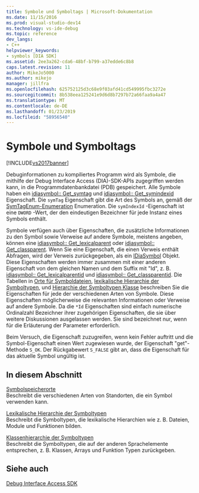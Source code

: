 ```yaml
---
title: Symbole und Symboltags | Microsoft-Dokumentation
ms.date: 11/15/2016
ms.prod: visual-studio-dev14
ms.technology: vs-ide-debug
ms.topic: reference
dev_langs:
- C++
helpviewer_keywords:
- symbols [DIA SDK]
ms.assetid: 2ee3a262-cda6-48bf-b799-a37edde6c8b8
caps.latest.revision: 11
author: MikeJo5000
ms.author: mikejo
manager: jillfra
ms.openlocfilehash: 625752125d3c68e9f03afd41cd549995fbc3272e
ms.sourcegitcommit: 8b538eea125241e9d6d8b7297b72a66faa9a4a47
ms.translationtype: MT
ms.contentlocale: de-DE
ms.lasthandoff: 01/23/2019
ms.locfileid: "58956540"
---
```

# <a name="symbols-and-symbol-tags"></a>Symbole und Symboltags
[!INCLUDE[vs2017banner](../../includes/vs2017banner.md)]

Debuginformationen zu kompiliertes Programm wird als Symbole, die mithilfe der Debug Interface Access (DIA)-SDK-APIs zugegriffen werden kann, in die Programmdatenbankdatei (PDB) gespeichert. Alle Symbole haben ein [idiasymbol:: Get_symtag](../../debugger/debug-interface-access/idiasymbol-get-symtag.md) und [idiasymbol:: Get_symindexid](../../debugger/debug-interface-access/idiasymbol-get-symindexid.md) Eigenschaft. Die `symTag` Eigenschaft gibt die Art des Symbols an, gemäß der [SymTagEnum-Enumeration](../../debugger/debug-interface-access/symtagenum.md) Enumeration. Die `symIndexId` -Eigenschaft ist eine `DWORD` -Wert, der den eindeutigen Bezeichner für jede Instanz eines Symbols enthält.  
  
 Symbole verfügen auch über Eigenschaften, die zusätzliche Informationen zu den Symbol sowie Verweise auf andere Symbole, meistens angeben, können eine [idiasymbol:: Get_lexicalparent](../../debugger/debug-interface-access/idiasymbol-get-lexicalparent.md) oder [idiasymbol:: Get_classparent](../../debugger/debug-interface-access/idiasymbol-get-classparent.md). Wenn Sie eine Eigenschaft, die einen Verweis enthält Abfragen, wird der Verweis zurückgegeben, als ein [IDiaSymbol](../../debugger/debug-interface-access/idiasymbol.md) Objekt. Diese Eigenschaften werden immer zusammen mit einer anderen Eigenschaft von dem gleichen Namen und dem Suffix mit "Id", z. B. [idiasymbol:: Get_lexicalparentid](../../debugger/debug-interface-access/idiasymbol-get-lexicalparentid.md) und [idiasymbol:: Get_classparentid](../../debugger/debug-interface-access/idiasymbol-get-classparentid.md). Die Tabellen in [Orte für Symboldateien](../../debugger/debug-interface-access/symbol-locations.md), [lexikalische Hierarchie der Symboltypen](../../debugger/debug-interface-access/lexical-hierarchy-of-symbol-types.md), und [Hierarchie der Symboltypen Klasse](../../debugger/debug-interface-access/class-hierarchy-of-symbol-types.md) beschreiben Sie die Eigenschaften für jede der verschiedenen Arten von Symbole. Diese Eigenschaften möglicherweise die relevanten Informationen oder Verweise auf andere Symbole. Da die `*Id` Eigenschaften sind einfach numerische Ordinalzahl Bezeichner ihrer zugehörigen Eigenschaften, die sie über weitere Diskussionen ausgelassen werden. Sie sind bezeichnet nur, wenn für die Erläuterung der Parameter erforderlich.  
  
 Beim Versuch, die Eigenschaft zuzugreifen, wenn kein Fehler auftritt und die Symbol-Eigenschaft einen Wert zugewiesen wurde, der Eigenschaft "get"-Methode `S_OK`. Der Rückgabewert `S_FALSE` gibt an, dass die Eigenschaft für das aktuelle Symbol ungültig ist.  
  
## <a name="in-this-section"></a>In diesem Abschnitt  
 [Symbolspeicherorte](../../debugger/debug-interface-access/symbol-locations.md)  
 Beschreibt die verschiedenen Arten von Standorten, die ein Symbol verwenden kann.  
  
 [Lexikalische Hierarchie der Symboltypen](../../debugger/debug-interface-access/lexical-hierarchy-of-symbol-types.md)  
 Beschreibt die Symboltypen, die lexikalische Hierarchien wie z. B. Dateien, Module und Funktionen bilden.  
  
 [Klassenhierarchie der Symboltypen](../../debugger/debug-interface-access/class-hierarchy-of-symbol-types.md)  
 Beschreibt die Symboltypen, die auf der anderen Sprachelemente entsprechen, z. B. Klassen, Arrays und Funktion Typen zurückgeben.  
  
## <a name="see-also"></a>Siehe auch  
 [Debug Interface Access SDK](../../debugger/debug-interface-access/debug-interface-access-sdk.md)
